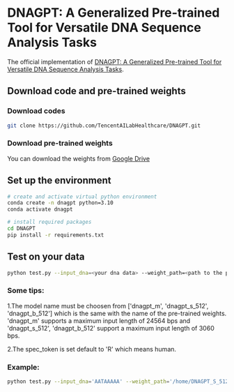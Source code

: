 # DNAGPT: A Generalized Pre-trained Tool for Versatile DNA Sequence Analysis Tasks

The official implementation of [DNAGPT: A Generalized Pre-trained Tool for Versatile DNA Sequence Analysis Tasks](https://www.biorxiv.org/content/10.1101/2023.07.11.548628v2.full.pdf).
## Download code and pre-trained weights

### Download codes

```bash
git clone https://github.com/TencentAILabHealthcare/DNAGPT.git
```

### Download pre-trained weights
You can download the weights from
[Google Drive](https://drive.google.com/drive/folders/10UPPx6V13oQW6knuLV7d8SRIA3D6hYor?usp=drive_link)

## Set up the environment

```bash
# create and activate virtual python environment
conda create -n dnagpt python=3.10
conda activate dnagpt

# install required packages
cd DNAGPT
pip install -r requirements.txt
```

## Test on your data

```bash
python test.py --input_dna=<your dna data> --weight_path=<path to the pre-trained weight> --model_name=<the model you want to use> --spec_token=<the specical token corresponding to species of the dna>
```

### Some tips:

1.The model name must be choosen from \['dnagpt_m', 'dnagpt_s_512', 'dnagpt_b_512'\] which is the same with the name of the pre-trained weights. 'dnagpt_m' supports a maximum input length of 24564 bps and 'dnagpt_s_512', 'dnagpt_b_512' support a maximum input length of 3060 bps.

2.The spec_token is set default to 'R' which means human.

### Example:
```bash
python test.py --input_dna='AATAAAAA' --weight_path='/home/DNAGPT_S_512.pth' --model_name='dnagpt_s_512'  --spec_token='R'
```






